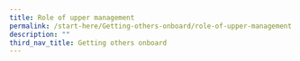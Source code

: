 ```yaml
---
title: Role of upper management
permalink: /start-here/Getting-others-onboard/role-of-upper-management
description: ""
third_nav_title: Getting others onboard
---
```

